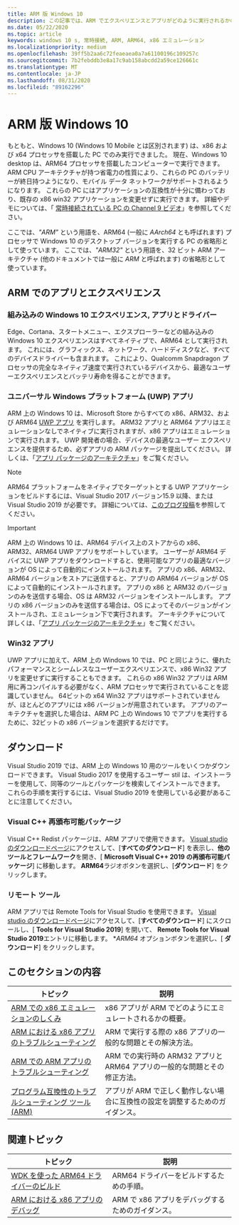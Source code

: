 ```yaml
---
title: ARM 版 Windows 10
description: この記事では、ARM でエクスペリエンスとアプリがどのように実行されるかの概要、どのような制限事項があるか、詳しい情報を参照できる場所について説明します。
ms.date: 05/22/2020
ms.topic: article
keywords: windows 10 s, 常時接続, ARM, ARM64, x86 エミュレーション
ms.localizationpriority: medium
ms.openlocfilehash: 39ff5b2aa6c72feaeaea0a7a61100196c109257c
ms.sourcegitcommit: 7b2febddb3e8a17c9ab158abcdd2a59ce126661c
ms.translationtype: MT
ms.contentlocale: ja-JP
ms.lasthandoff: 08/31/2020
ms.locfileid: "89162296"
---
```

# <a name="windows-10-on-arm"></a>ARM 版 Windows 10
もともと、Windows 10 (Windows 10 Mobile とは区別されます) は、x86 および x64 プロセッサを搭載した PC でのみ実行できました。 現在、Windows 10 desktop は、ARM64 プロセッサを搭載したコンピューターで実行できます。 ARM CPU アーキテクチャが持つ省電力の性質により、これらの PC のバッテリーが終日持つようになり、モバイル データ ネットワークがサポートされるようになります。 これらの PC にはアプリケーションの互換性が十分に備わっており、既存の x86 win32 アプリケーションを変更せずに実行できます。 詳細やデモについては、「 [常時接続されている PC の Channel 9 ビデオ](https://channel9.msdn.com/Events/Build/2017/P4171)」を参照してください。

ここでは、*"ARM"* という用語を、ARM64 (一般に *AArch64* とも呼ばれます) プロセッサで Windows 10 のデスクトップ バージョンを実行する PC の省略形として使っています。  ここでは、*"ARM32"* という用語を、32 ビット ARM アーキテクチャ (他のドキュメントでは一般に *ARM* と呼ばれます) の省略形として使っています。

## <a name="apps-and-experiences-on-arm"></a>ARM でのアプリとエクスペリエンス

### <a name="built-in-windows-10-experiences-apps-and-drivers"></a>組み込みの Windows 10 エクスペリエンス, アプリとドライバー
Edge、Cortana、スタートメニュー、エクスプローラーなどの組み込みの Windows 10 エクスペリエンスはすべてネイティブで、ARM64 として実行されます。 これには、グラフィックス、ネットワーク、ハードディスクなど、すべてのデバイスドライバーも含まれます。 これにより、Qualcomm Snapdragon プロセッサの完全なネイティブ速度で実行されているデバイスから、最適なユーザーエクスペリエンスとバッテリ寿命を得ることができます。

### <a name="universal-windows-platform-uwp-apps"></a>ユニバーサル Windows プラットフォーム (UWP) アプリ
ARM 上の Windows 10 は、Microsoft Store からすべての x86、ARM32、および ARM64 [UWP アプリ](../get-started/universal-application-platform-guide.md) を実行します。 ARM32 アプリと ARM64 アプリはエミュレーションなしでネイティブに実行されますが、x86 アプリはエミュレーションで実行されます。 UWP 開発者の場合、デバイスの最適なユーザー エクスペリエンスを提供するため、必ずアプリの ARM パッケージを提出してください。 詳しくは、「[アプリ パッケージのアーキテクチャ](/windows/msix/package/device-architecture)」をご覧ください。

>[!NOTE]
> ARM64 プラットフォームをネイティブでターゲットとする UWP アプリケーションをビルドするには、Visual Studio 2017 バージョン15.9 以降、または Visual Studio 2019 が必要です。 詳細については、[このブログ投稿](https://blogs.windows.com/buildingapps/2018/11/15/official-support-for-windows-10-on-arm-development)を参照してください。


>[!IMPORTANT]
> ARM 上の Windows 10 は、ARM64 デバイス上のストアからの x86、ARM32、ARM64 UWP アプリをサポートしています。 ユーザーが ARM64 デバイスに UWP アプリをダウンロードすると、使用可能なアプリの最適なバージョンが OS によって自動的にインストールされます。 アプリの x86、ARM32、ARM64 バージョンをストアに送信すると、アプリの ARM64 バージョンが OS によって自動的にインストールされます。 アプリの x86 と ARM32 のバージョンのみを送信する場合、OS は ARM32 バージョンをインストールします。 アプリの x86 バージョンのみを送信する場合は、OS によってそのバージョンがインストールされ、エミュレーション下で実行されます。 アーキテクチャについて詳しくは、「[アプリ パッケージのアーキテクチャ](/windows/msix/package/device-architecture)」をご覧ください。

### <a name="win32-apps"></a>Win32 アプリ
UWP アプリに加えて、ARM 上の Windows 10 では、PC と同じように、優れたパフォーマンスとシームレスなユーザーエクスペリエンスで、x86 Win32 アプリを変更せずに実行することもできます。 これらの x86 Win32 アプリは ARM 用に再コンパイルする必要がなく、ARM プロセッサで実行されていることを認識していません。 64ビットの x64 Win32 アプリはサポートされていませんが、ほとんどのアプリには x86 バージョンが用意されています。  アプリのアーキテクチャを選択した場合は、ARM PC 上の Windows 10 でアプリを実行するために、32ビットの x86 バージョンを選択するだけです。

## <a name="downloads"></a>ダウンロード

Visual Studio 2019 では、ARM 上の Windows 10 用のツールをいくつかダウンロードできます。 Visual Studio 2017 を使用するユーザー stil は、インストーラーを使用して、同等のツールとパッケージを検索してインストールできます。 これらの手順を実行するには、Visual Studio 2019 を使用している必要があることに注意してください。

### <a name="visual-c-redistributable"></a>Visual C++ 再頒布可能パッケージ

Visual C++ Redist パッケージは、ARM アプリで使用できます。 [Visual studio のダウンロードページ](https://visualstudio.microsoft.com/downloads/)にアクセスして、[**すべてのダウンロード**] を表示し、**他のツールとフレームワーク**を開き、[ **Microsoft Visual C++ 2019 の再頒布可能パッケージ**] に移動します。 **ARM64**ラジオボタンを選択し、[**ダウンロード**] をクリックします。

### <a name="remote-tools"></a>リモート ツール

ARM アプリでは Remote Tools for Visual Studio を使用できます。 [Visual studio のダウンロードページ](https://visualstudio.microsoft.com/downloads/)にアクセスして、[**すべてのダウンロード**] にスクロールし、[ **Tools for Visual Studio 2019**] を開いて、 **Remote Tools for Visual Studio 2019**エントリに移動します。 **ARM64* オプションボタンを選択し、[ **ダウンロード**] をクリックします。


## <a name="in-this-section"></a>このセクションの内容
|トピック | 説明 |
|-----|-----|
|[ARM での x86 エミュレーションのしくみ](apps-on-arm-x86-emulation.md)|x86 アプリが ARM でどのようにエミュレートされるかの概要。|
|[ARM における x86 アプリのトラブルシューティング](apps-on-arm-troubleshooting-x86.md)|ARM で実行する際の x86 アプリの一般的な問題とその解決方法。 |
|[ARM での ARM アプリのトラブルシューティング](apps-on-arm-troubleshooting-arm32.md)|ARM での実行時の ARM32 アプリと ARM64 アプリの一般的な問題とその修正方法。 |
|[プログラム互換性のトラブルシューティング ツール (ARM)](apps-on-arm-program-compat-troubleshooter.md)|アプリが ARM で正しく動作しない場合に互換性の設定を調整するためのガイダンス。 |

## <a name="related-topics"></a>関連トピック
|トピック | 説明 |
|-----|-----|
|[WDK を使った ARM64 ドライバーのビルド](/windows-hardware/drivers/develop/building-arm64-drivers)|ARM64 ドライバーをビルドするための手順。 |
| [ARM における x86 アプリのデバッグ](/windows-hardware/drivers/debugger/debugging-arm64) | ARM で x86 アプリをデバッグするためのガイダンス。 |